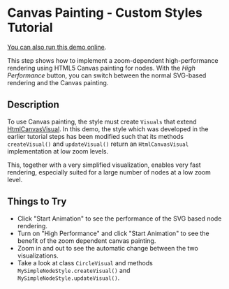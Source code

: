 <!--
 //////////////////////////////////////////////////////////////////////////////
 // @license
 // This demo file is part of yFiles for HTML 2.3.0.3.
 // Use is subject to license terms.
 //
 // Copyright (c) 2000-2020 by yWorks GmbH, Vor dem Kreuzberg 28,
 // 72070 Tuebingen, Germany. All rights reserved.
 //
 //////////////////////////////////////////////////////////////////////////////
-->
# Canvas Painting - Custom Styles Tutorial

[You can also run this demo online](https://live.yworks.com/demos/02-tutorial-custom-styles/27-canvas-painting/index.html).

This step shows how to implement a zoom-dependent high-performance rendering using HTML5 Canvas painting for nodes. With the _High Performance_ button, you can switch between the normal SVG-based rendering and the Canvas painting.

## Description

To use Canvas painting, the style must create `Visuals` that extend [HtmlCanvasVisual](https://docs.yworks.com/yfileshtml/#/api/HtmlCanvasVisual). In this demo, the style which was developed in the earlier tutorial steps has been modified such that its methods `createVisual()` and `updateVisual()` return an `HtmlCanvasVisual` implementation at low zoom levels.

This, together with a very simplified visualization, enables very fast rendering, especially suited for a large number of nodes at a low zoom level.

## Things to Try

- Click "Start Animation" to see the performance of the SVG based node rendering.
- Turn on "High Performance" and click "Start Animation" to see the benefit of the zoom dependent canvas painting.
- Zoom in and out to see the automatic change between the two visualizations.
- Take a look at class `CircleVisual` and methods `MySimpleNodeStyle.createVisual()` and `MySimpleNodeStyle.updateVisual()`.
